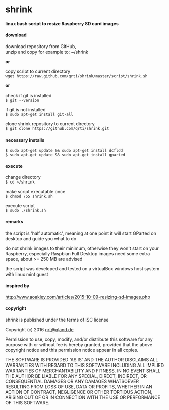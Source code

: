 # shrink

#### linux bash script to resize Raspberry SD card images

#### download  
download repository from GitHub,  
unzip and copy for example to: ~/shrink

**or**

copy script to current directory  
`wget https://raw.github.com/qrti/shrink/master/script/shrink.sh`

**or**

check if git is installed  
`$ git --version`

if git is not installed  
`$ sudo apt-get install git-all`

clone shrink repository to current directory  
`$ git clone https://github.com/qrti/shrink.git`

#### necessary installs  
`$ sudo apt-get update && sudo apt-get install dcfldd`  
`$ sudo apt-get update && sudo apt-get install gparted`

#### execute  
change directory  
`$ cd ~/shrink`

make script executable once  
`$ chmod 755 shrink.sh`

execute script  
`$ sudo ./shrink.sh`

#### remarks  
the script is 'half automatic', meaning at one point it will start GParted on desktop and guide you what to do

do not shrink images to their minimum, otherwise they won't start on your Raspberry, especially Raspbian Full Desktop images need some extra space, about >= 250 MB are advised

the script was developed and tested on a virtualBox windows host system with linux mint guest

#### inspired by  
http://www.aoakley.com/articles/2015-10-09-resizing-sd-images.php

#### copyright  
shrink is published under the terms of ISC license

Copyright (c) 2016 [qrt@qland.de](mailto:qrt@qland.de)

Permission to use, copy, modify, and/or distribute this software for any purpose with or without fee is hereby granted, provided that the above copyright notice and this permission notice appear in all copies.

THE SOFTWARE IS PROVIDED 'AS IS' AND THE AUTHOR DISCLAIMS ALL WARRANTIES WITH REGARD TO THIS SOFTWARE INCLUDING ALL IMPLIED WARRANTIES OF MERCHANTABILITY AND FITNESS. IN NO EVENT SHALL THE AUTHOR BE LIABLE FOR ANY SPECIAL, DIRECT, INDIRECT, OR CONSEQUENTIAL DAMAGES OR ANY DAMAGES WHATSOEVER RESULTING FROM LOSS OF USE, DATA OR PROFITS, WHETHER IN AN ACTION OF CONTRACT, NEGLIGENCE OR OTHER TORTIOUS ACTION, ARISING OUT OF OR IN CONNECTION WITH THE USE OR PERFORMANCE OF THIS SOFTWARE.

